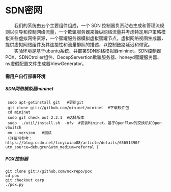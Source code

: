 # SDN密网
　　我们的系统由五个主要组件组成，一个 SDN 控制器负责动态生成和管理流规则以引导和控制网络流量，一个欺骗服务器来操纵网络流量并考虑特定用户策略模拟某些虚拟网络资源，一个蜜罐服务器模拟虚拟蜜罐节点，虚拟网络视图生成器，提供虚拟网络组件及其连接性和流量排队的描述，以控制链路延迟和带宽。  
  &nbsp;&nbsp;&nbsp;&nbsp;&nbsp;&nbsp;&nbsp;实验环境是基于ubuntu系统、并部署SDN网络模拟器mininet，SDN控制器POX、SDNCtroller组件、DecepServertion欺骗服务器、honeyd蜜罐服务器、nv虚假配置文件生成器ViewGenerator。
#### 需用户自行部署环境
##### SDN网络模拟器mininet    
     sudo apt-getinstall git   #更新git
     git clone git://github.com/mininet/mininet  #下载软件包
     cd mininet
     sudo git check out 2.2.1  #选择版本
     sudo  ./util/install.sh  -nfv  #安装Mininet、基于OpenFlow的交换机和Open vSwitch
     mn --version   #测试 
     (详细可参考：https://blog.csdn.net/linyixiao88/article/details/65651390?utm_source=debugrun&utm_medium=referral )
##### POX控制器   
    git clone git://github.com/noxrepo/pox
    cd pox
    git checkout carp
    ./pox.py
    
  
  
